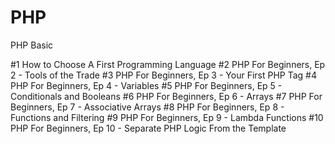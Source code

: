 # PHP
PHP Basic

#1 How to Choose A First Programming Language
#2 PHP For Beginners, Ep 2 - Tools of the Trade
#3 PHP For Beginners, Ep 3 - Your First PHP Tag
#4 PHP For Beginners, Ep 4 - Variables
#5 PHP For Beginners, Ep 5 - Conditionals and Booleans
#6 PHP For Beginners, Ep 6 - Arrays
#7 PHP For Beginners, Ep 7 - Associative Arrays
#8 PHP For Beginners, Ep 8 - Functions and Filtering
#9 PHP For Beginners, Ep 9 - Lambda Functions
#10 PHP For Beginners, Ep 10 - Separate PHP Logic From the Template
